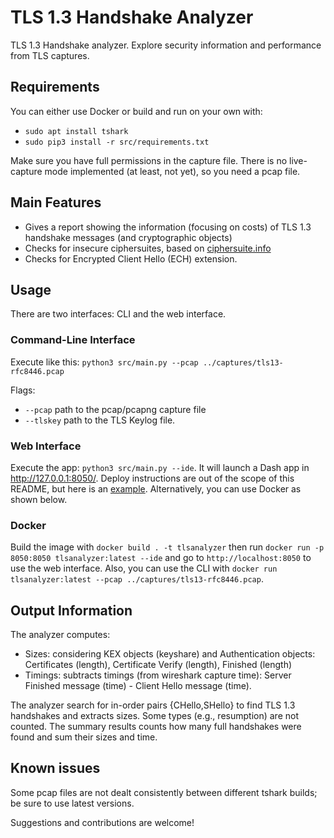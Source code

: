# TLS 1.3 Handshake Analyzer

TLS 1.3 Handshake analyzer. Explore security information and performance from TLS captures.

## Requirements

You can either use Docker or build and run on your own with:

- `sudo apt install tshark`
- `sudo pip3 install -r src/requirements.txt`

Make sure you have full permissions in the capture file. There is no live-capture mode implemented (at least, not yet), so you need a pcap file. 


## Main Features

- Gives a report showing the information (focusing on costs) of TLS 1.3 handshake messages (and cryptographic objects)
- Checks for insecure ciphersuites, based on [ciphersuite.info](https://ciphersuite.info)
- Checks for Encrypted Client Hello (ECH) extension.

## Usage

There are two interfaces: CLI and the web interface.

### Command-Line Interface

Execute like this: `python3 src/main.py --pcap ../captures/tls13-rfc8446.pcap`

Flags: 
- `--pcap` path to the pcap/pcapng capture file
- `--tlskey` path to the TLS Keylog file.

### Web Interface

Execute the app: `python3 src/main.py --ide`. It will launch a Dash app in http://127.0.0.1:8050/. Deploy instructions are out of the scope of this README, but here is an [example](https://www.digitalocean.com/community/tutorials/how-to-deploy-a-flask-application-on-an-ubuntu-vps). Alternatively, you can use Docker as shown below.

### Docker

Build the image with `docker build . -t tlsanalyzer` then run `docker run -p 8050:8050 tlsanalyzer:latest --ide` and go to `http://localhost:8050` to use the web interface. Also, you can use the CLI with `docker run tlsanalyzer:latest --pcap ../captures/tls13-rfc8446.pcap`.


## Output Information

The analyzer computes:
- Sizes: considering KEX objects (keyshare) and Authentication objects: Certificates (length), Certificate Verify (length), Finished (length)
- Timings: subtracts timings (from wireshark capture time): Server Finished message (time) - Client Hello message (time).

The analyzer search for in-order pairs {CHello,SHello} to find TLS 1.3 handshakes and extracts sizes. Some types (e.g., resumption) are not counted. The summary results counts how many full handshakes were found and sum their sizes and time.

## Known issues

Some pcap files are not dealt consistently between different tshark builds; be sure to use latest versions.

Suggestions and contributions are welcome!
